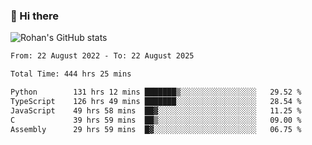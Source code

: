 ### 👋 Hi there 

<!--
**rohznmdev/rohznmdev** is a ✨ _special_ ✨ repository because its `README.md` (this file) appears on your GitHub profile.

Here are some ideas to get you started:

- 🔭 I’m currently working on ...
- 🌱 I’m currently learning Ruby and Ruby on Rails
- 👯 I’m looking to collaborate on ...
- 🤔 I’m looking for help with ...
- 💬 Ask me about ...
- 📫 How to reach me: ...
- 😄 Pronouns: ...
- ⚡ Fun fact: ...
-->
![Rohan's GitHub stats](https://github-readme-stats.vercel.app/api?username=rohznmdev&theme=dark&show_icons=true)

<!--START_SECTION:waka-->

```txt
From: 22 August 2022 - To: 22 August 2025

Total Time: 444 hrs 25 mins

Python        131 hrs 12 mins ███████▒░░░░░░░░░░░░░░░░░   29.52 %
TypeScript    126 hrs 49 mins ███████░░░░░░░░░░░░░░░░░░   28.54 %
JavaScript    49 hrs 58 mins  ██▓░░░░░░░░░░░░░░░░░░░░░░   11.25 %
C             39 hrs 59 mins  ██▒░░░░░░░░░░░░░░░░░░░░░░   09.00 %
Assembly      29 hrs 59 mins  █▓░░░░░░░░░░░░░░░░░░░░░░░   06.75 %
```

<!--END_SECTION:waka-->
